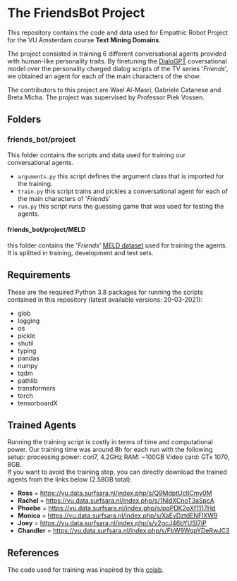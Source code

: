 # The FriendsBot Project
This repository contains the code and data used for Empathic Robot Project for the VU Amsterdam course **Text Mining Domains**.

The project consisted in training 6 different conversational agents provided with human-like personality traits. By finetuning the [DialoGPT](https://github.com/microsoft/DialoGPT) coversational model over the personality charged dialog scripts of the TV series '*Friends*', we obtained an agent for each of the main characters of the show.

The contributors to this project are Wael Al-Masri, Gabriele Catanese and Breta Micha.
The project was supervised by Professor Piek Vossen.

## Folders
### friends_bot/project
This folder contains the scripts and data used for training our conversational agents.

* `arguments.py` this script defines the argument class that is imported for the training.
* `train.py` this script trains and pickles a conversational agent for each of the main characters of '*Friends*'
* `run.py` this script runs the guessing game that was used for testing the agents.

#### friends_bot/project/MELD 
this folder contains the '*Friends*' [MELD dataset](https://github.com/declare-lab/MELD) used for training the agents. It is splitted in training, development and test sets.

## Requirements
These are the required Python 3.8 packages for running the scripts contained in this repository (latest available versions: 20-03-2021):
* glob
* logging
* os
* pickle
* shutil
* typing
* pandas
* numpy
* tqdm
* pathlib 
* transformers 
* torch
* tensorboardX 

## Trained Agents
Running the training script is costly in terms of time and computational power. Our training time was around 8h for each run with the following setup: 
processing power: cori7, 4.2GHz
RAM: ~100GB
Video card: GTx 1070, 8GB.
\
If you want to avoid the training step, you can directly download the trained agents from the links below (2.58GB total):
* **Ross** = https://vu.data.surfsara.nl/index.php/s/Q9MdptUcIICmy0M
* **Rachel** = https://vu.data.surfsara.nl/index.php/s/1NldXCnoT3aSpcA
* **Phoebe** = https://vu.data.surfsara.nl/index.php/s/pqPDK2oXf1117Hd
* **Monica** = https://vu.data.surfsara.nl/index.php/s/XaEvDztdENFlXW9
* **Joey** = https://vu.data.surfsara.nl/index.php/s/v2gcJ46bYUSl7iP
* **Chandler** = https://vu.data.surfsara.nl/index.php/s/FbW9WqpYDeRwJC3

## References
The code used for training was inspired by this [colab](https://colab.research.google.com/drive/15wa925dj7jvdvrz8_z3vU7btqAFQLVlG#scrollTo=78afhsngLZMw).

